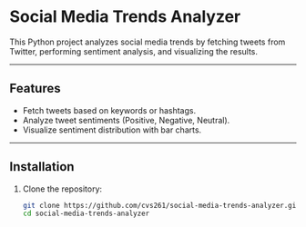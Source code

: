 # Social Media Trends Analyzer

This Python project analyzes social media trends by fetching tweets from Twitter, performing sentiment analysis, and visualizing the results.

---

## Features

- Fetch tweets based on keywords or hashtags.
- Analyze tweet sentiments (Positive, Negative, Neutral).
- Visualize sentiment distribution with bar charts.

---

## Installation

1. Clone the repository:
   ```bash
   git clone https://github.com/cvs261/social-media-trends-analyzer.git
   cd social-media-trends-analyzer
